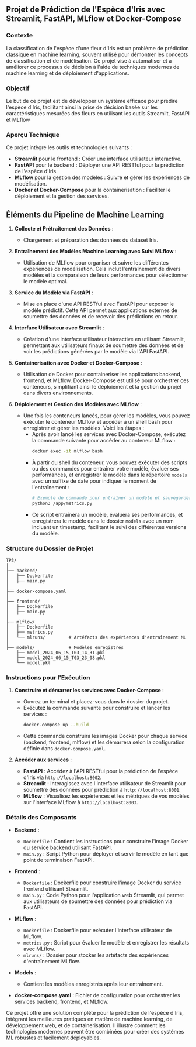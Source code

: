 ## Projet de Prédiction de l'Espèce d'Iris avec Streamlit, FastAPI, MLflow et Docker-Compose

### Contexte
La classification de l'espèce d'une fleur d'Iris est un problème de prédiction classique en machine learning, souvent utilisé pour démontrer les concepts de classification et de modélisation. Ce projet vise à automatiser et à améliorer ce processus de décision à l'aide de techniques modernes de machine learning et de déploiement d'applications.

### Objectif
Le but de ce projet est de développer un système efficace pour prédire l'espèce d'Iris, facilitant ainsi la prise de décision basée sur les caractéristiques mesurées des fleurs en utilisant les outils Streamlit, FastAPI et MLflow

### Aperçu Technique
Ce projet intègre les outils et technologies suivants :
- **Streamlit** pour le frontend : Créer une interface utilisateur interactive.
- **FastAPI** pour le backend : Déployer une API RESTful pour la prédiction de l'espèce d'Iris.
- **MLflow** pour la gestion des modèles : Suivre et gérer les expériences de modélisation.
- **Docker et Docker-Compose** pour la containerisation : Faciliter le déploiement et la gestion des services.

## Éléments du Pipeline de Machine Learning

1. **Collecte et Prétraitement des Données** :
   - Chargement et préparation des données du dataset Iris.

2. **Entraînement des Modèles Machine Learning avec Suivi MLflow** :
   - Utilisation de MLflow pour organiser et suivre les différentes expériences de modélisation. Cela inclut l'entraînement de divers modèles et la comparaison de leurs performances pour sélectionner le modèle optimal.

3. **Service du Modèle via FastAPI** :
   - Mise en place d'une API RESTful avec FastAPI pour exposer le modèle prédictif. Cette API permet aux applications externes de soumettre des données et de recevoir des prédictions en retour.

4. **Interface Utilisateur avec Streamlit** :
   - Création d'une interface utilisateur interactive en utilisant Streamlit, permettant aux utilisateurs finaux de soumettre des données et de voir les prédictions générées par le modèle via l'API FastAPI.

5. **Containerisation avec Docker et Docker-Compose** :
   - Utilisation de Docker pour containeriser les applications backend, frontend, et MLflow. Docker-Compose est utilisé pour orchestrer ces conteneurs, simplifiant ainsi le déploiement et la gestion du projet dans divers environnements.

6. **Déploiement et Gestion des Modèles avec MLflow** :
   - Une fois les conteneurs lancés, pour gérer les modèles, vous pouvez exécuter le conteneur MLflow et accéder à un shell bash pour enregistrer et gérer les modèles. Voici les étapes :
     - Après avoir lancé les services avec Docker-Compose, exécutez la commande suivante pour accéder au conteneur MLflow :
       ```bash
       docker exec -it mlflow bash
       ```
     - À partir du shell du conteneur, vous pouvez exécuter des scripts ou des commandes pour entraîner votre modèle, évaluer ses performances, et enregistrer le modèle dans le répertoire `models` avec un suffixe de date pour indiquer le moment de l'entraînement :
       ```bash
       # Exemple de commande pour entraîner un modèle et sauvegarder le fichier
       python3 /app/metrics.py
       ```
     - Ce script entraînera un modèle, évaluera ses performances, et enregistrera le modèle dans le dossier `models` avec un nom incluant un timestamp, facilitant le suivi des différentes versions du modèle.
    
### Structure du Dossier de Projet

```
TP3/
│
├── backend/
│   ├── Dockerfile
│   ├── main.py
│
├── docker-compose.yaml
│
├── frontend/
│   ├── Dockerfile
│   ├── main.py
│
├── mlflow/
│   ├── Dockerfile
│   ├── metrics.py
│   └── mlruns/         # Artéfacts des expériences d'entraînement ML
│
├── models/             # Modèles enregistrés
    ├── model_2024_06_15_T03_14_31.pkl
    ├── model_2024_06_15_T03_23_08.pkl
    └── model.pkl
```

### Instructions pour l'Exécution

1. **Construire et démarrer les services avec Docker-Compose** :
   - Ouvrez un terminal et placez-vous dans le dossier du projet.
   - Exécutez la commande suivante pour construire et lancer les services :
     ```bash
     docker-compose up --build
     ```
   - Cette commande construira les images Docker pour chaque service (backend, frontend, mlflow) et les démarrera selon la configuration définie dans `docker-compose.yaml`.

2. **Accéder aux services** :
   - **FastAPI** : Accédez à l'API RESTful pour la prédiction de l'espèce d'Iris via `http://localhost:8002`.
   - **Streamlit** : Interagissez avec l'interface utilisateur de Streamlit pour soumettre des données pour prédiction à `http://localhost:8001`.
   - **MLflow** : Visualisez les expériences et les métriques de vos modèles sur l'interface MLflow à `http://localhost:8003`.

### Détails des Composants

- **Backend** :
  - `Dockerfile` : Contient les instructions pour construire l'image Docker du service backend utilisant FastAPI.
  - `main.py` : Script Python pour déployer et servir le modèle en tant que point de terminaison FastAPI.

- **Frontend** :
  - `Dockerfile` : Dockerfile pour construire l'image Docker du service frontend utilisant Streamlit.
  - `main.py` : Code Python pour l'application web Streamlit, qui permet aux utilisateurs de soumettre des données pour prédiction via FastAPI.

- **MLflow** :
  - `Dockerfile` : Dockerfile pour exécuter l'interface utilisateur de MLflow.
  - `metrics.py` : Script pour évaluer le modèle et enregistrer les résultats avec MLflow.
  - `mlruns/` : Dossier pour stocker les artéfacts des expériences d'entraînement MLflow.

- **Models** :
  - Contient les modèles enregistrés après leur entraînement.

- **docker-compose.yaml** : Fichier de configuration pour orchestrer les services backend, frontend, et MLflow.

Ce projet offre une solution complète pour la prédiction de l'espèce d'Iris, intégrant les meilleures pratiques en matière de machine learning, de développement web, et de containerisation. Il illustre comment les technologies modernes peuvent être combinées pour créer des systèmes ML robustes et facilement déployables.
